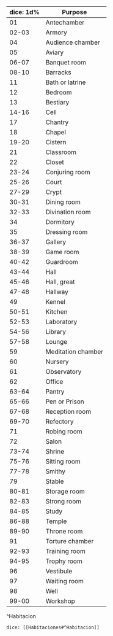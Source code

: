 | **dice: 1d%** | **Purpose**        |
| -------- | ------------------ |
| 01       | Antechamber        |
| 02-03    | Armory             |
| 04       | Audience chamber   |
| 05       | Aviary             |
| 06-07    | Banquet room       |
| 08-10    | Barracks           |
| 11       | Bath or latrine    |
| 12       | Bedroom            |
| 13       | Bestiary           |
| 14-16    | Cell               |
| 17       | Chantry            |
| 18       | Chapel             |
| 19-20    | Cistern            |
| 21       | Classroom          |
| 22       | Closet             |
| 23-24    | Conjuring room     |
| 25-26    | Court              |
| 27-29    | Crypt              |
| 30-31    | Dining room        |
| 32-33    | Divination room    |
| 34       | Dormitory          |
| 35       | Dressing room      |
| 36-37    | Gallery            |
| 38-39    | Game room          |
| 40-42    | Guardroom          |
| 43-44    | Hall               |
| 45-46    | Hall, great        |
| 47-48    | Hallway            |
| 49       | Kennel             |
| 50-51    | Kitchen            |
| 52-53    | Laboratory         |
| 54-56    | Library            |
| 57-58    | Lounge             |
| 59       | Meditation chamber |
| 60       | Nursery            |
| 61       | Observatory        |
| 62       | Office             |
| 63-64    | Pantry             |
| 65-66    | Pen or Prison      |
| 67-68    | Reception room     |
| 69-70    | Refectory          |
| 71       | Robing room        |
| 72       | Salon              |
| 73-74    | Shrine             |
| 75-76    | Sitting room       |
| 77-78    | Smithy             |
| 79       | Stable             |
| 80-81    | Storage room       |
| 82-83    | Strong room        |
| 84-85    | Study              |
| 86-88    | Temple             |
| 89-90    | Throne room        |
| 91       | Torture chamber    |
| 92-93    | Training room      |
| 94-95    | Trophy room        |
| 96       | Vestibule          |
| 97       | Waiting room       |
| 98       | Well               |
| 99-00    | Workshop           |

^Habitacion

`dice: [[Habitaciones#^Habitacion]]`